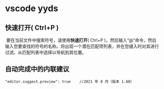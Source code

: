# vscode yyds



## **快速打开**( Ctrl+P )

​	要在当前文件中搜索符号，请使用**快速打开**( Ctrl+P )，然后输入“@”命令，然后输入您要查找的符号的名称。将出现一个潜在匹配项列表，并在您键入时对其进行过滤。从匹配列表中选择以导航到其位置。




## 自动完成中的内联建议

```
"editor.suggest.preview": true    //2021 年 8 月（版本 1.60）
```



